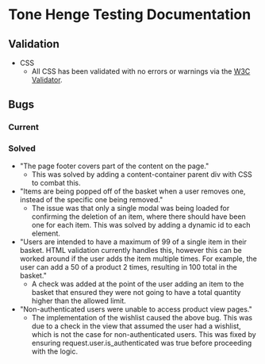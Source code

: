 # Tone Henge Testing Documentation

## Validation

-   CSS
    -   All CSS has been validated with no errors or warnings via the [W3C Validator](https://jigsaw.w3.org/css-validator/).

## Bugs

### Current

### Solved

-   "The page footer covers part of the content on the page."
    -   This was solved by adding a content-container parent div with CSS to combat this.
-   "Items are being popped off of the basket when a user removes one, instead of the specific one being removed."
    -   The issue was that only a single modal was being loaded for confirming the deletion of an item, where there should have been one for each item. This was solved by adding a dynamic id to each element.
-   "Users are intended to have a maximum of 99 of a single item in their basket. HTML validation currently handles this, however this can be worked around if the user adds the item multiple times. For example, the user can add a 50 of a product 2 times, resulting in 100 total in the basket."
    -   A check was added at the point of the user adding an item to the basket that ensured they were not going to have a total quantity higher than the allowed limit.
-   "Non-authenticated users were unable to access product view pages."
    -   The implementation of the wishlist caused the above bug. This was due to a check in the view that assumed the user had a wishlist, which is not the case for non-authenticated users. This was fixed by ensuring request.user.is_authenticated was true before proceeding with the logic.
